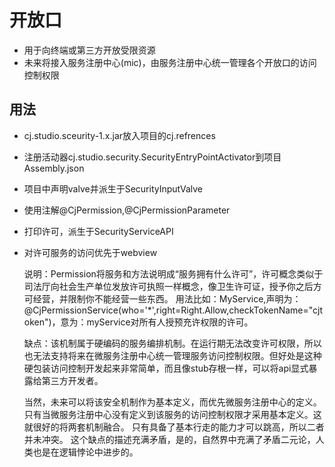 # 开放口
- 用于向终端或第三方开放受限资源
- 未来将接入服务注册中心(mic)，由服务注册中心统一管理各个开放口的访问控制权限

## 用法
- cj.studio.sceurity-1.x.jar放入项目的cj.refrences
- 注册活动器cj.studio.security.SecurityEntryPointActivator到项目Assembly.json
- 项目中声明valve并派生于SecurityInputValve
- 使用注解@CjPermission,@CjPermissionParameter
- 打印许可，派生于SecurityServiceAPI
- 对许可服务的访问优先于webview

	说明：Permission将服务和方法说明成“服务拥有什么许可”，许可概念类似于司法厅向社会生产单位发放许可执照一样概念，像卫生许可证，授予你之后方可经营，并限制你不能经营一些东西。
	用法比如：MyService,声明为：@CjPermissionService(who='*',right=Right.Allow,checkTokenName="cjtoken")，意为：myService对所有人授预充许权限的许可。

	缺点：该机制属于硬编码的服务编排机制。在运行期无法改变许可权限，所以也无法支持将来在微服务注册中心统一管理服务访问控制权限。但好处是这种硬包装访问控制开发起来非常简单，而且像stub存根一样，可以将api显式暴露给第三方开发者。

	当然，未来可以将该安全机制作为基本定义，而优先微服务注册中心的定义。只有当微服务注册中心没有定义到该服务的访问控制权限才采用基本定义。这就很好的将两套机制融合。
	只有具备了基本行走的能力才可以跳高，所以二者并未冲突。
	这个缺点的描述充满矛盾，是的，自然界中充满了矛盾二元论，人类也是在逻辑悖论中进步的。